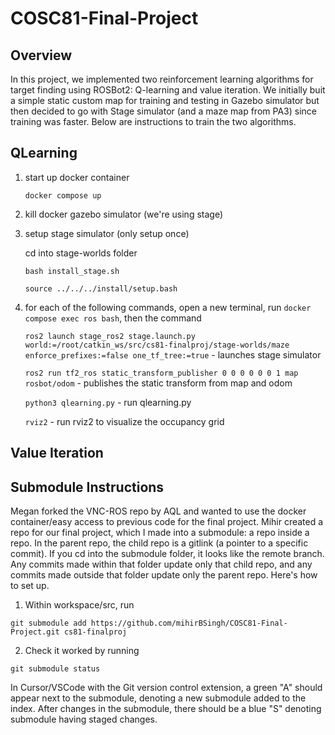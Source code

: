# COSC81-Final-Project

## Overview

In this project, we implemented two reinforcement learning algorithms for target finding using ROSBot2: Q-learning and value iteration.
We initially buit a simple static custom map for training and testing in Gazebo simulator but then decided to go with Stage simulator (and a maze map from PA3) since training was faster.
Below are instructions to train the two algorithms.

## QLearning

1.  start up docker container

    `docker compose up`

2.  kill docker gazebo simulator (we're using stage)

3.  setup stage simulator (only setup once)

    cd into stage-worlds folder

    `bash install_stage.sh`

    `source ../../../install/setup.bash`

4.  for each of the following commands, open a new terminal, run `docker compose exec ros bash`, then the command

    `ros2 launch stage_ros2 stage.launch.py world:=/root/catkin_ws/src/cs81-finalproj/stage-worlds/maze enforce_prefixes:=false one_tf_tree:=true` - launches stage simulator

    `ros2 run tf2_ros static_transform_publisher 0 0 0 0 0 0 1 map rosbot/odom` - publishes the static transform from map and odom

    `python3 qlearning.py` - run qlearning.py

    `rviz2` - run rviz2 to visualize the occupancy grid

    <!-- `ros2 run teleop_twist_keyboard teleop_twist_keyboard` - teleoperate/drive the rosbot in the simulation -->

## Value Iteration

## Submodule Instructions

Megan forked the VNC-ROS repo by AQL and wanted to use the docker container/easy access to previous code for the final project. Mihir created a repo for our final project, which I made into a submodule: a repo inside a repo. In the parent repo, the child repo is a gitlink (a pointer to a specific commit). If you cd into the submodule folder, it looks like the remote branch. Any commits made within that folder update only that child repo, and any commits made outside that folder update only the parent repo.
Here's how to set up.

1. Within workspace/src, run

`git submodule add https://github.com/mihirBSingh/COSC81-Final-Project.git cs81-finalproj`

2. Check it worked by running

`git submodule status`

In Cursor/VSCode with the Git version control extension, a green "A" should appear next to the submodule, denoting a new submodule added to the index. After changes in the submodule, there should be a blue "S" denoting submodule having staged changes.
